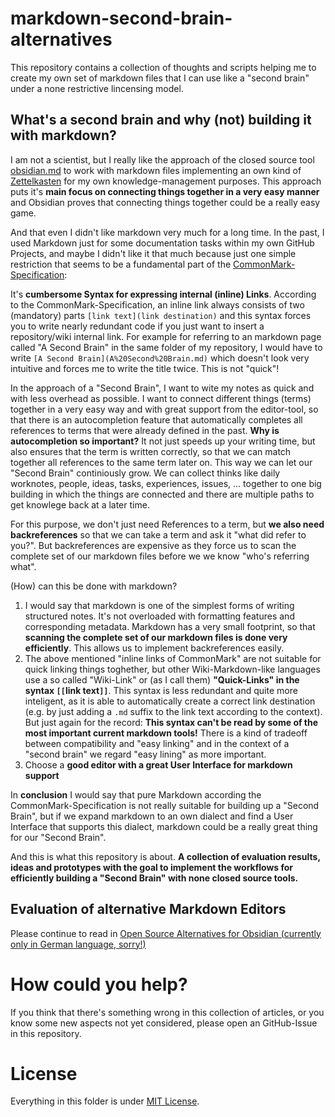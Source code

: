 # markdown-second-brain-alternatives

This repository contains a collection of thoughts and scripts helping me to create my own set of markdown files that I can use like a "second brain" under a none restrictive lincensing model.

## What's a second brain and why (not) building it with markdown?

I am not a scientist, but I really like the approach of the closed source tool [obsidian.md](https://obsidian.md/) to work with markdown files implementing an own kind of [Zettelkasten](https://en.wikipedia.org/wiki/Zettelkasten) for my own knowledge-management purposes. This approach puts it's **main focus on connecting things together in a very easy manner** and Obsidian proves that connecting things together could be a really easy game.

And that even I didn't like markdown very much for a long time. In the past, I used Markdown just for some documentation tasks within my own GitHub Projects, and maybe I didn't like it that much because just one simple restriction that seems to be a fundamental part of the [CommonMark-Specification](https://spec.commonmark.org/):

It's **cumbersome Syntax for expressing internal (inline) Links**. According to the CommonMark-Specification, an inline link always consists of two (mandatory) parts `[link text](link destination)` and this syntax forces you to write nearly redundant code if you just want to insert a repository/wiki internal link. For example for referring to an markdown page called "A Second Brain" in the same folder of my repository, I would have to write `[A Second Brain](A%20Second%20Brain.md)` which doesn't look very intuitive and forces me to write the title twice. This is not "quick"!

In the approach of a "Second Brain", I want to wite my notes as quick and with less overhead as possible. I want to connect different things (terms) together in a very easy way and with great support from the editor-tool, so that there is an autocompletion feature that automatically completes all references to terms that were already defined in the past. **Why is autocompletion so important?** It not just speeds up your writing time, but also ensures that the term is written correctly, so that we can match together all references to the same term later on. This way we can let our "Second Brain" continiously grow. We can collect thinks like daily worknotes, people, ideas, tasks, experiences, issues, ... together to one big building in which the things are connected and there are multiple paths to get knowlege back at a later time.

For this purpose, we don't just need References to a term, but **we also need backreferences** so that we can take a term and ask it "what did refer to you?". But backreferences are expensive as they force us to scan the complete set of our markdown files before we we know "who's referring what".

(How) can this be done with markdown?

  1. I would say that markdown is one of the simplest forms of writing structured notes. It's not overloaded with formatting features and corresponding metadata. Markdown has a very small footprint, so that **scanning the complete set of our markdown files is done very efficiently**. This allows us to implement backreferences easily.
  1. The above mentioned "inline links of CommonMark" are not suitable for quick linking things toghether, but other Wiki-Markdown-like languages use a so called "Wiki-Link" or (as I call them) **"Quick-Links" in the syntax `[[`link text`]]`**. This syntax is less redundant and quite more inteligent, as it is able to automatically create a correct link destination (e.g. by just adding a `.md` suffix to the link text according to the context). But just again for the record: **This syntax can't be read by some of the most important current markdown tools!** There is a kind of tradeoff between compatibility and "easy linking" and in the context of a "second brain" we regard "easy lining" as more important.
  1. Choose a **good editor with a great User Interface for markdown support**

In **conclusion** I would say that pure Markdown according the CommonMark-Specification is not really suitable for building up a "Second Brain", but if we expand markdown to an own dialect and find a User Interface that supports this dialect, markdown could be a really great thing for our "Second Brain".

And this is what this repository is about. **A collection of evaluation results, ideas and prototypes with the goal to implement the workflows for efficiently building a "Second Brain" with none closed source tools.**

## Evaluation of alternative Markdown Editors
Please continue to read in [Open Source Alternatives for Obsidian (currently only in German language, sorry!)](Open%20Source%20Alternativen%20zu%20Obsidian.md)


# How could you help?
If you think that there's something wrong in this collection of articles, or you know some new aspects not yet considered, please open an GitHub-Issue in this repository.

# License
Everything in this folder is under [MIT License](LICENSE).